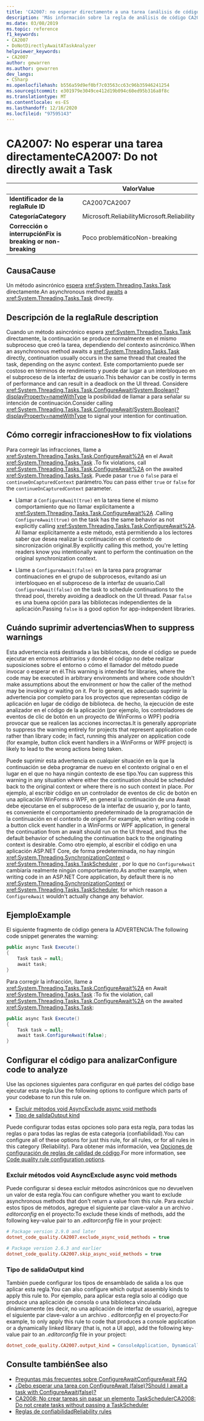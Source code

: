 ```yaml
---
title: 'CA2007: no esperar directamente a una tarea (análisis de código)'
description: 'Más información sobre la regla de análisis de código CA2007: no espera directamente a una tarea'
ms.date: 03/08/2019
ms.topic: reference
f1_keywords:
- CA2007
- DoNotDirectlyAwaitATaskAnalyzer
helpviewer_keywords:
- CA2007
author: gewarren
ms.author: gewarren
dev_langs:
- CSharp
ms.openlocfilehash: b556a59d9ef0bf7c03563cc63c96b35946241254
ms.sourcegitcommit: e301979e3049ce412d19b094c60ed95b316a8f8c
ms.translationtype: MT
ms.contentlocale: es-ES
ms.lasthandoff: 12/16/2020
ms.locfileid: "97595143"
---
```

# <a name="ca2007-do-not-directly-await-a-task"></a><span data-ttu-id="656d0-103">CA2007: No esperar una tarea directamente</span><span class="sxs-lookup"><span data-stu-id="656d0-103">CA2007: Do not directly await a Task</span></span>

| | <span data-ttu-id="656d0-104">Valor</span><span class="sxs-lookup"><span data-stu-id="656d0-104">Value</span></span> |
|-|-|
| <span data-ttu-id="656d0-105">**Identificador de la regla**</span><span class="sxs-lookup"><span data-stu-id="656d0-105">**Rule ID**</span></span> |<span data-ttu-id="656d0-106">CA2007</span><span class="sxs-lookup"><span data-stu-id="656d0-106">CA2007</span></span>|
| <span data-ttu-id="656d0-107">**Categoría**</span><span class="sxs-lookup"><span data-stu-id="656d0-107">**Category**</span></span> |<span data-ttu-id="656d0-108">Microsoft.Reliability</span><span class="sxs-lookup"><span data-stu-id="656d0-108">Microsoft.Reliability</span></span>|
| <span data-ttu-id="656d0-109">**Corrección o interrupción**</span><span class="sxs-lookup"><span data-stu-id="656d0-109">**Fix is breaking or non-breaking**</span></span> |<span data-ttu-id="656d0-110">Poco problemático</span><span class="sxs-lookup"><span data-stu-id="656d0-110">Non-breaking</span></span>|

## <a name="cause"></a><span data-ttu-id="656d0-111">Causa</span><span class="sxs-lookup"><span data-stu-id="656d0-111">Cause</span></span>

<span data-ttu-id="656d0-112">Un método asincrónico [espera](../../../csharp/language-reference/operators/await.md) <xref:System.Threading.Tasks.Task> directamente.</span><span class="sxs-lookup"><span data-stu-id="656d0-112">An asynchronous method [awaits](../../../csharp/language-reference/operators/await.md) a <xref:System.Threading.Tasks.Task> directly.</span></span>

## <a name="rule-description"></a><span data-ttu-id="656d0-113">Descripción de la regla</span><span class="sxs-lookup"><span data-stu-id="656d0-113">Rule description</span></span>

<span data-ttu-id="656d0-114">Cuando un método asincrónico espera <xref:System.Threading.Tasks.Task> directamente, la continuación se produce normalmente en el mismo subproceso que creó la tarea, dependiendo del contexto asincrónico.</span><span class="sxs-lookup"><span data-stu-id="656d0-114">When an asynchronous method awaits a <xref:System.Threading.Tasks.Task> directly, continuation usually occurs in the same thread that created the task, depending on the async context.</span></span> <span data-ttu-id="656d0-115">Este comportamiento puede ser costoso en términos de rendimiento y puede dar lugar a un interbloqueo en el subproceso de la interfaz de usuario.</span><span class="sxs-lookup"><span data-stu-id="656d0-115">This behavior can be costly in terms of performance and can result in a deadlock on the UI thread.</span></span> <span data-ttu-id="656d0-116">Considere <xref:System.Threading.Tasks.Task.ConfigureAwait(System.Boolean)?displayProperty=nameWithType> la posibilidad de llamar a para señalar su intención de continuación.</span><span class="sxs-lookup"><span data-stu-id="656d0-116">Consider calling <xref:System.Threading.Tasks.Task.ConfigureAwait(System.Boolean)?displayProperty=nameWithType> to signal your intention for continuation.</span></span>

## <a name="how-to-fix-violations"></a><span data-ttu-id="656d0-117">Cómo corregir infracciones</span><span class="sxs-lookup"><span data-stu-id="656d0-117">How to fix violations</span></span>

<span data-ttu-id="656d0-118">Para corregir las infracciones, llame a <xref:System.Threading.Tasks.Task.ConfigureAwait%2A> en el Await <xref:System.Threading.Tasks.Task> .</span><span class="sxs-lookup"><span data-stu-id="656d0-118">To fix violations, call <xref:System.Threading.Tasks.Task.ConfigureAwait%2A> on the awaited <xref:System.Threading.Tasks.Task>.</span></span> <span data-ttu-id="656d0-119">Puede pasar `true` o `false` para el `continueOnCapturedContext` parámetro.</span><span class="sxs-lookup"><span data-stu-id="656d0-119">You can pass either `true` or `false` for the `continueOnCapturedContext` parameter.</span></span>

- <span data-ttu-id="656d0-120">Llamar a `ConfigureAwait(true)` en la tarea tiene el mismo comportamiento que no llamar explícitamente a <xref:System.Threading.Tasks.Task.ConfigureAwait%2A> .</span><span class="sxs-lookup"><span data-stu-id="656d0-120">Calling `ConfigureAwait(true)` on the task has the same behavior as not explicitly calling <xref:System.Threading.Tasks.Task.ConfigureAwait%2A>.</span></span> <span data-ttu-id="656d0-121">Al llamar explícitamente a este método, está permitiendo a los lectores saber que desea realizar la continuación en el contexto de sincronización original.</span><span class="sxs-lookup"><span data-stu-id="656d0-121">By explicitly calling this method, you're letting readers know you intentionally want to perform the continuation on the original synchronization context.</span></span>

- <span data-ttu-id="656d0-122">Llame a `ConfigureAwait(false)` en la tarea para programar continuaciones en el grupo de subprocesos, evitando así un interbloqueo en el subproceso de la interfaz de usuario.</span><span class="sxs-lookup"><span data-stu-id="656d0-122">Call `ConfigureAwait(false)` on the task to schedule continuations to the thread pool, thereby avoiding a deadlock on the UI thread.</span></span> <span data-ttu-id="656d0-123">Pasar `false` es una buena opción para las bibliotecas independientes de la aplicación.</span><span class="sxs-lookup"><span data-stu-id="656d0-123">Passing `false` is a good option for app-independent libraries.</span></span>

## <a name="when-to-suppress-warnings"></a><span data-ttu-id="656d0-124">Cuándo suprimir advertencias</span><span class="sxs-lookup"><span data-stu-id="656d0-124">When to suppress warnings</span></span>

<span data-ttu-id="656d0-125">Esta advertencia está destinada a las bibliotecas, donde el código se puede ejecutar en entornos arbitrarios y donde el código no debe realizar suposiciones sobre el entorno o cómo el llamador del método puede invocar o esperar en él.</span><span class="sxs-lookup"><span data-stu-id="656d0-125">This warning is intended for libraries, where the code may be executed in arbitrary environments and where code shouldn't make assumptions about the environment or how the caller of the method may be invoking or waiting on it.</span></span> <span data-ttu-id="656d0-126">Por lo general, es adecuado suprimir la advertencia por completo para los proyectos que representan código de aplicación en lugar de código de biblioteca. de hecho, la ejecución de este analizador en el código de la aplicación (por ejemplo, los controladores de eventos de clic de botón en un proyecto de WinForms o WPF) podría provocar que se realicen las acciones incorrectas.</span><span class="sxs-lookup"><span data-stu-id="656d0-126">It is generally appropriate to suppress the warning entirely for projects that represent application code rather than library code; in fact, running this analyzer on application code (for example, button click event handlers in a WinForms or WPF project) is likely to lead to the wrong actions being taken.</span></span>

<span data-ttu-id="656d0-127">Puede suprimir esta advertencia en cualquier situación en la que la continuación se deba programar de nuevo en el contexto original o en el lugar en el que no haya ningún contexto de ese tipo.</span><span class="sxs-lookup"><span data-stu-id="656d0-127">You can suppress this warning in any situation where either the continuation should be scheduled back to the original context or where there is no such context in place.</span></span> <span data-ttu-id="656d0-128">Por ejemplo, al escribir código en un controlador de eventos de clic de botón en una aplicación WinForms o WPF, en general la continuación de una Await debe ejecutarse en el subproceso de la interfaz de usuario y, por lo tanto, es conveniente el comportamiento predeterminado de la programación de la continuación en el contexto de origen.</span><span class="sxs-lookup"><span data-stu-id="656d0-128">For example, when writing code in a button click event handler in a WinForms or WPF application, in general the continuation from an await should run on the UI thread, and thus the default behavior of scheduling the continuation back to the originating context is desirable.</span></span> <span data-ttu-id="656d0-129">Como otro ejemplo, al escribir el código en una aplicación ASP.NET Core, de forma predeterminada, no hay ningún <xref:System.Threading.SynchronizationContext> o <xref:System.Threading.Tasks.TaskScheduler> , por lo que no `ConfigureAwait` cambiaría realmente ningún comportamiento.</span><span class="sxs-lookup"><span data-stu-id="656d0-129">As another example, when writing code in an ASP.NET Core application, by default there is no <xref:System.Threading.SynchronizationContext> or <xref:System.Threading.Tasks.TaskScheduler>, for which reason a `ConfigureAwait` wouldn't actually change any behavior.</span></span>

## <a name="example"></a><span data-ttu-id="656d0-130">Ejemplo</span><span class="sxs-lookup"><span data-stu-id="656d0-130">Example</span></span>

<span data-ttu-id="656d0-131">El siguiente fragmento de código genera la ADVERTENCIA:</span><span class="sxs-lookup"><span data-stu-id="656d0-131">The following code snippet generates the warning:</span></span>

```csharp
public async Task Execute()
{
    Task task = null;
    await task;
}
```

<span data-ttu-id="656d0-132">Para corregir la infracción, llame a <xref:System.Threading.Tasks.Task.ConfigureAwait%2A> en Await <xref:System.Threading.Tasks.Task> :</span><span class="sxs-lookup"><span data-stu-id="656d0-132">To fix the violation, call <xref:System.Threading.Tasks.Task.ConfigureAwait%2A> on the awaited <xref:System.Threading.Tasks.Task>:</span></span>

```csharp
public async Task Execute()
{
    Task task = null;
    await task.ConfigureAwait(false);
}
```

## <a name="configure-code-to-analyze"></a><span data-ttu-id="656d0-133">Configurar el código para analizar</span><span class="sxs-lookup"><span data-stu-id="656d0-133">Configure code to analyze</span></span>

<span data-ttu-id="656d0-134">Use las opciones siguientes para configurar en qué partes del código base ejecutar esta regla.</span><span class="sxs-lookup"><span data-stu-id="656d0-134">Use the following options to configure which parts of your codebase to run this rule on.</span></span>

- [<span data-ttu-id="656d0-135">Excluir métodos void Async</span><span class="sxs-lookup"><span data-stu-id="656d0-135">Exclude async void methods</span></span>](#exclude-async-void-methods)
- [<span data-ttu-id="656d0-136">Tipo de salida</span><span class="sxs-lookup"><span data-stu-id="656d0-136">Output kind</span></span>](#output-kind)

<span data-ttu-id="656d0-137">Puede configurar todas estas opciones solo para esta regla, para todas las reglas o para todas las reglas de esta categoría (confiabilidad).</span><span class="sxs-lookup"><span data-stu-id="656d0-137">You can configure all of these options for just this rule, for all rules, or for all rules in this category (Reliability).</span></span> <span data-ttu-id="656d0-138">Para obtener más información, vea [Opciones de configuración de reglas de calidad de código](../code-quality-rule-options.md).</span><span class="sxs-lookup"><span data-stu-id="656d0-138">For more information, see [Code quality rule configuration options](../code-quality-rule-options.md).</span></span>

### <a name="exclude-async-void-methods"></a><span data-ttu-id="656d0-139">Excluir métodos void Async</span><span class="sxs-lookup"><span data-stu-id="656d0-139">Exclude async void methods</span></span>

<span data-ttu-id="656d0-140">Puede configurar si desea excluir métodos asincrónicos que no devuelven un valor de esta regla.</span><span class="sxs-lookup"><span data-stu-id="656d0-140">You can configure whether you want to exclude asynchronous methods that don't return a value from this rule.</span></span> <span data-ttu-id="656d0-141">Para excluir estos tipos de métodos, agregue el siguiente par clave-valor a un archivo *. editorconfig* en el proyecto:</span><span class="sxs-lookup"><span data-stu-id="656d0-141">To exclude these kinds of methods, add the following key-value pair to an *.editorconfig* file in your project:</span></span>

```ini
# Package version 2.9.0 and later
dotnet_code_quality.CA2007.exclude_async_void_methods = true

# Package version 2.6.3 and earlier
dotnet_code_quality.CA2007.skip_async_void_methods = true
```

### <a name="output-kind"></a><span data-ttu-id="656d0-142">Tipo de salida</span><span class="sxs-lookup"><span data-stu-id="656d0-142">Output kind</span></span>

<span data-ttu-id="656d0-143">También puede configurar los tipos de ensamblado de salida a los que aplicar esta regla.</span><span class="sxs-lookup"><span data-stu-id="656d0-143">You can also configure which output assembly kinds to apply this rule to.</span></span> <span data-ttu-id="656d0-144">Por ejemplo, para aplicar esta regla solo al código que produce una aplicación de consola o una biblioteca vinculada dinámicamente (es decir, no una aplicación de interfaz de usuario), agregue el siguiente par clave-valor a un archivo *. editorconfig* en el proyecto:</span><span class="sxs-lookup"><span data-stu-id="656d0-144">For example, to only apply this rule to code that produces a console application or a dynamically linked library (that is, not a UI app), add the following key-value pair to an *.editorconfig* file in your project:</span></span>

```ini
dotnet_code_quality.CA2007.output_kind = ConsoleApplication, DynamicallyLinkedLibrary
```

## <a name="see-also"></a><span data-ttu-id="656d0-145">Consulte también</span><span class="sxs-lookup"><span data-stu-id="656d0-145">See also</span></span>

- [<span data-ttu-id="656d0-146">Preguntas más frecuentes sobre ConfigureAwait</span><span class="sxs-lookup"><span data-stu-id="656d0-146">ConfigureAwait FAQ</span></span>](https://devblogs.microsoft.com/dotnet/configureawait-faq/)
- [<span data-ttu-id="656d0-147">¿Debo esperar una tarea con ConfigureAwait (false)?</span><span class="sxs-lookup"><span data-stu-id="656d0-147">Should I await a task with ConfigureAwait(false)?</span></span>](https://github.com/Microsoft/vs-threading/blob/master/doc/cookbook_vs.md#should-i-await-a-task-with-configureawaitfalse)
- [<span data-ttu-id="656d0-148">CA2008: No crear tareas sin pasar un elemento TaskScheduler</span><span class="sxs-lookup"><span data-stu-id="656d0-148">CA2008: Do not create tasks without passing a TaskScheduler</span></span>](ca2008.md)
- [<span data-ttu-id="656d0-149">Reglas de confiabilidad</span><span class="sxs-lookup"><span data-stu-id="656d0-149">Reliability rules</span></span>](reliability-warnings.md)
